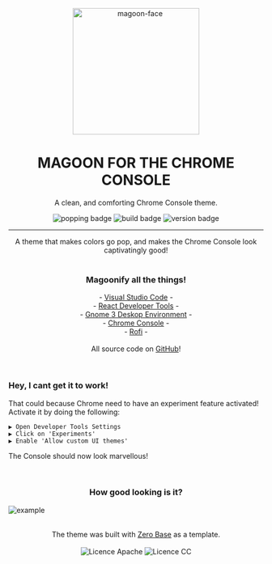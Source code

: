 <p align="center">
  <img alt='magoon-face' src='https://cloud.githubusercontent.com/assets/14088342/25765655/6603ba32-31ee-11e7-8592-60ff4b445127.png' width='250'/>
  <h1 align="center">MAGOON FOR THE CHROME CONSOLE</h1>
  <p align="center">A clean, and comforting Chrome Console theme.</p>
  <p align="center">
    <img alt='popping badge' src='https://img.shields.io/badge/colors-popping!-green.svg?style=flat-square' />
    <img alt='build badge' src='https://img.shields.io/badge/build-passing-green.svg?style=flat-square' />
    <img alt='version badge' src='https://img.shields.io/badge/version-1.0.4-blue.svg?style=flat-square' />
  </p>
</div>
<hr>  

<p align="center">
  A theme that makes colors go pop, and makes the Chrome Console look captivatingly good!<br><br>
  <h3 align="center">Magoonify all the things!</h3>
  <p align="center">
  - <a href="https://marketplace.visualstudio.com/items?itemName=Northerntwig.magoon">Visual Studio Code</a> - <br>
  - <a href="https://goo.gl/Gds7zy">React Developer Tools</a> - <br>
    - <a href="https://github.com/NorthernTwig/Magoon/tree/master/gtk">Gnome 3 Deskop Environment</a> - <br>
    - <a href="https://chrome.google.com/webstore/detail/magoon-chrome-devtools-th/aaimlcmkljmacmacanfbhfgjkahgaihm">Chrome Console</a> -<br>
    - <a href="https://github.com/NorthernTwig/Magoon/tree/master/rofi">Rofi</a> -<br><br>
    All source code on <a href="https://github.com/NorthernTwig/Magoon">GitHub</a>! 
  </p>
</p><br>

### Hey, I cant get it to work!

That could because Chrome need to have an experiment feature activated!
Activate it by doing the following:


    ▶ Open Developer Tools Settings
    ▶ Click on 'Experiments'
    ▶ Enable 'Allow custom UI themes'
    
The Console should now look marvellous!


<p align="center"><br>
  <h3 align="center">How good looking is it?</h3>
  <img alt='example' src='https://user-images.githubusercontent.com/14088342/28038854-944ec6e2-65c0-11e7-88a1-3d26f2dc1bc8.png' /><br><br>
</p>

<p align="center">
  The theme was built with <a href="https://github.com/mauricecruz/zero-base-themes">Zero Base</a> as a template.<br><br>
  <img alt='Licence Apache' src='https://img.shields.io/badge/License-Apache_2.0-blue.svg?style=flat-square' />
  <img alt='Licence CC' src='https://img.shields.io/badge/License-CC_BY--SA_4.0-blue.svg?style=flat-square' />
</p>
